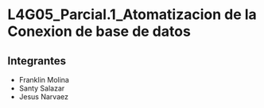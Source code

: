 # L4G05_Parcial.1_Atomatizacion de la Conexion de base de datos
## Integrantes

* Franklin Molina
* Santy Salazar
* Jesus Narvaez
